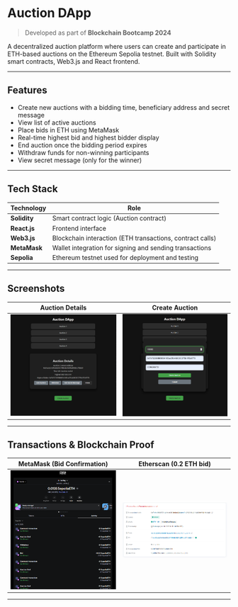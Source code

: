 # Auction DApp

> Developed as part of **Blockchain Bootcamp 2024**  

> 
A decentralized auction platform where users can create and participate in ETH-based auctions on the Ethereum Sepolia testnet. Built with Solidity smart contracts, Web3.js and React frontend.

---

## Features

- Create new auctions with a bidding time, beneficiary address and secret message
- View list of active auctions
- Place bids in ETH using MetaMask
- Real-time highest bid and highest bidder display
- End auction once the bidding period expires
- Withdraw funds for non-winning participants
- View secret message (only for the winner)

---

## Tech Stack

| Technology     | Role |
|----------------|------|
| **Solidity**   | Smart contract logic (Auction contract) |
| **React.js**   | Frontend interface |
| **Web3.js**    | Blockchain interaction (ETH transactions, contract calls) |
| **MetaMask**   | Wallet integration for signing and sending transactions |
| **Sepolia**    | Ethereum testnet used for deployment and testing |
---
## Screenshots

| Auction Details | Create Auction |
|----------------|-----------------|
| ![](./screenshots/AuctionDetails.PNG) | ![](./screenshots/CreateAuction.PNG) |

---

## Transactions & Blockchain Proof

| MetaMask (Bid Confirmation) | Etherscan (0.2 ETH bid) |
|-----------------------------|--------------------------|
| ![](./screenshots/MetaMask.PNG) | ![](./screenshots/Etherscan.PNG) |

---

